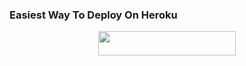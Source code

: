 
### Easiest Way To Deploy On Heroku 

<p align="center"><a href="https://heroku.com/deploy?template=https://github.com/BeeKingg/Robot/tree/test"> <img src="https://img.shields.io/badge/Deploy%20To%20Heroku-blue?style=for-the-badge&logo=heroku" width="220" height="38.45"/></a></p>

